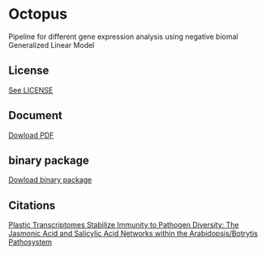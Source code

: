 # Octopus
Pipeline for different gene expression analysis using negative biomal Generalized Linear Model

## License

[See LICENSE](https://github.com/WeiZhang317/octopus/blob/master/LICENSE)

## Document

[Dowload PDF](https://github.com/WeiZhang317/octopus/raw/master/octopus_document.pdf)

## binary package

[Dowload binary package](https://github.com/WeiZhang317/octopus/raw/master/octopus_0.3.6.tgz)


## Citations

[Plastic Transcriptomes Stabilize Immunity to Pathogen Diversity: The Jasmonic Acid and Salicylic Acid Networks within the Arabidopsis/Botrytis Pathosystem](http://www.plantcell.org/content/29/11/2727)



